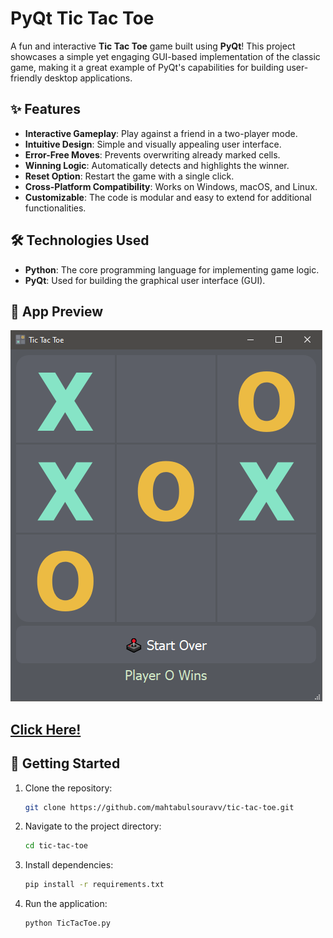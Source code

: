 # PyQt Tic Tac Toe  

A fun and interactive **Tic Tac Toe** game built using **PyQt**! This project showcases a simple yet engaging GUI-based implementation of the classic game, making it a great example of PyQt's capabilities for building user-friendly desktop applications.  

## ✨ Features  
- **Interactive Gameplay**: Play against a friend in a two-player mode.  
- **Intuitive Design**: Simple and visually appealing user interface.  
- **Error-Free Moves**: Prevents overwriting already marked cells.  
- **Winning Logic**: Automatically detects and highlights the winner.  
- **Reset Option**: Restart the game with a single click.  
- **Cross-Platform Compatibility**: Works on Windows, macOS, and Linux.  
- **Customizable**: The code is modular and easy to extend for additional functionalities.  

## 🛠️ Technologies Used  
- **Python**: The core programming language for implementing game logic.  
- **PyQt**: Used for building the graphical user interface (GUI).  

## 🎥 App Preview 
![Tic Tac Toe](https://github.com/mahtabulsouravv/tic-tac-toe/blob/main/Preview.PNG) </br>
## [Click Here!](https://drive.google.com/file/d/1UVKBn65UbeFBY90RTomzcQbr3sHgepbt/view?usp=sharing) 

## 🚀 Getting Started  
1. Clone the repository:  
   ```bash
   git clone https://github.com/mahtabulsouravv/tic-tac-toe.git  
   ```
2. Navigate to the project directory:
   ```bash
   cd tic-tac-toe
   ```
3. Install dependencies:
   ```bash
   pip install -r requirements.txt
   ```
4. Run the application:
   ```bash
   python TicTacToe.py
   ```
